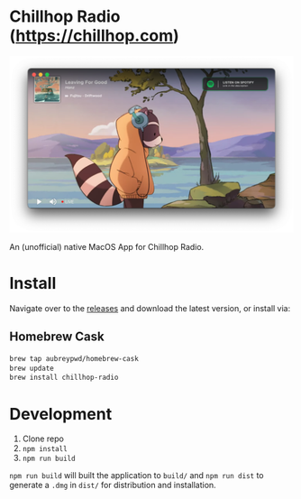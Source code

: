 # Chillhop Radio (https://chillhop.com)

![](screenshot.png)

An (unofficial) native MacOS App for Chillhop Radio.

# Install

Navigate over to the [releases](https://github.com/aubreypwd/chillhop-radio-mac/releases) and download the latest version, or install via:

## Homebrew Cask

```bash
brew tap aubreypwd/homebrew-cask
brew update
brew install chillhop-radio
```

# Development

1. Clone repo
2. `npm install`
3. `npm run build`

`npm run build` will built the application to `build/` and  `npm run dist` to generate a `.dmg` in `dist/` for distribution and installation.

